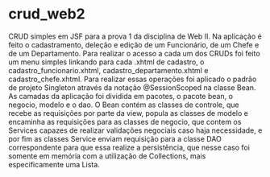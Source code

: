 # crud_web2

CRUD simples em JSF para a prova 1 da disciplina de Web II. Na aplicação é feito o cadastramento, deleção e edição de um Funcionário, de um Chefe e de um Departamento. Para realizar o acesso a cada um dos CRUDs foi feito um menu simples linkando para cada .xhtml de cadastro, o cadastro_funcionario.xhtml, cadastro_departamento.xhtml e cadastro_chefe.xhtml. Para realizar essas operações foi aplicado o padrão de projeto Singleton através da notação @SessionScoped na classe Bean. As camadas da aplicação foi dividida em pacotes, o pacote bean, o negocio, modelo e o dao. O Bean contém as classes de controle, que recebe as requisições por parte da view, popula as classes de modelo e encaminha as requisições para as classes de negocio, que contem os Services capazes de realizar validações negociais caso haja necessidade, e por fim as classes Service enviam requisição para a classe DAO correspondente para que essa realize a persistência, que nesse caso foi somente em memória com a utilização de Collections, mais especificamente uma Lista.